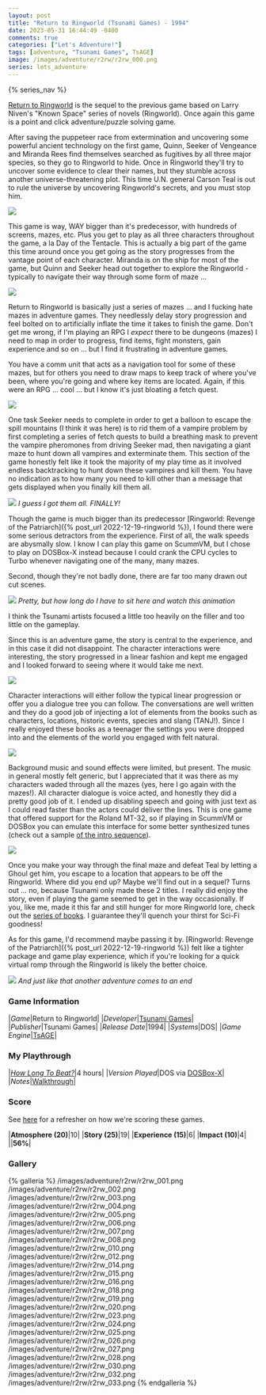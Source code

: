 ```yaml
---
layout: post
title: "Return to Ringworld (Tsunami Games) - 1994"
date: 2023-05-31 16:44:49 -0400
comments: true
categories: ["Let's Adventure!"]
tags: [adventure, "Tsunami Games", TsAGE]
image: /images/adventure/r2rw/r2rw_000.png
series: lets_adventure
---
```

{% series_nav %}

[Return to Ringworld](https://wiki.scummvm.org/index.php/Return_to_Ringworld) is the sequel to the previous game based on Larry Niven's "Known Space" series of novels (Ringworld). Once again this game is a point and click adventure/puzzle solving game.

After saving the puppeteer race from extermination and uncovering some powerful ancient technology on the first game, Quinn, Seeker of Vengeance and Miranda Rees find themselves searched as fugitives by all three major species, so they go to Ringworld to hide. Once in Ringworld they'll try to uncover some evidence to clear their names, but they stumble across another universe-threatening plot. This time U.N. general Carson Teal is out to rule the universe by uncovering Ringworld's secrets, and you must stop him.

![](/images/adventure/r2rw/r2rw_017.png)

This game is way, WAY bigger than it's predecessor, with hundreds of screens, mazes, etc. Plus you get to play as all three characters throughout the game, a la Day of the Tentacle. This is actually a big part of the game this time around once you get going as the story progresses from the vantage point of each character. Miranda is on the ship for most of the game, but Quinn and Seeker head out together to explore the Ringworld - typically to navigate their way through some form of maze ...

![](/images/adventure/r2rw/r2rw_013.png)

Return to Ringworld is basically just a series of mazes ... and I fucking hate mazes in adventure games. They needlessly delay story progression and feel bolted on to artificially inflate the time it takes to finish the game. Don't get me wrong, if I'm playing an RPG I _expect_ there to be dungeons (mazes) I need to map in order to progress, find items, fight monsters, gain experience and so on ... but I find it frustrating in adventure games.

You have a comm unit that acts as a navigation tool for some of these mazes, but for others you need to draw maps to keep track of where you've been, where you're going and where key items are located. Again, if this were an RPG ... cool ... but I know it's just bloating a fetch quest.

![](/images/adventure/r2rw/r2rw_021.png)

One task Seeker needs to complete in order to get a balloon to escape the spill mountains (I think it was here) is to rid them of a vampire problem by first completing a series of fetch quests to build a breathing mask to prevent the vampire pheromones from driving Seeker mad, then navigating a giant maze to hunt down all vampires and exterminate them. This section of the game honestly felt like it took the majority of my play time as it involved endless backtracking to hunt down these vampires and kill them. You have no indication as to how many you need to kill other than a message that gets displayed when you finally kill them all.

![](/images/adventure/r2rw/r2rw_022.png)
_I guess I got them all. FINALLY!_

Though the game is much bigger than its predecessor [Ringworld: Revenge of the Patriarch]({% post_url 2022-12-19-ringworld %}), I found there were some serious detractors from the experience. First of all, the walk speeds are abysmally slow. I know I can play this game on ScummVM, but I chose to play on DOSBox-X instead because I could crank the CPU cycles to Turbo whenever navigating one of the many, many mazes.

Second, though they're not badly done, there are far too many drawn out cut scenes.

![](/images/adventure/r2rw/r2rw_029.png)
_Pretty, but how long do I have to sit here and watch this animation_

I think the Tsunami artists focused a little too heavily on the filler and too little on the gameplay.

Since this is an adventure game, the story is central to the experience, and in this case it did not disappoint. The character interactions were interesting, the story progressed in a linear fashion and kept me engaged and I looked forward to seeing where it would take me next.

![](/images/adventure/r2rw/r2rw_011.png)

Character interactions will either follow the typical linear progression or offer you a dialogue tree you can follow. The conversations are well written and they do a good job of injecting a lot of elements from the books such as characters, locations, historic events, species and slang (TANJ!). Since I really enjoyed these books as a teenager the settings you were dropped into and the elements of the world you engaged with felt natural.

![](/images/adventure/r2rw/r2rw_009.png)

Background music and sound effects were limited, but present. The music in general mostly felt generic, but I appreciated that it was there as my characters waded through all the mazes (yes, here I go again with the mazes!). All character dialogue is voice acted, and honestly they did a pretty good job of it. I ended up disabling speech and going with just text as I could read faster than the actors could deliver the lines. This is one game that offered support for the Roland MT-32, so if playing in ScummVM or DOSBox you can emulate this interface for some better synthesized tunes (check out a sample [of the intro sequence](https://www.youtube.com/watch?v=Rajzeyau-Lo)).

![](/images/adventure/r2rw/r2rw_031.png)

Once you make your way through the final maze and defeat Teal by letting a Ghoul get him, you escape to a location that appears to be off the Ringworld. Where did you end up? Maybe we'll find out in a sequel? Turns out ... no, because Tsunami only made these 2 titles. I really did enjoy the story, even if playing the game seemed to get in the way occasionally. If you, like me, made it this far and still hunger for more Ringworld lore, check out the [series of books](https://en.wikipedia.org/wiki/Ringworld_series). I guarantee they'll quench your thirst for Sci-Fi goodness!

As for this game, I'd recommend maybe passing it by. [Ringworld: Revenge of the Patriarch]({% post_url 2022-12-19-ringworld %}) felt like a tighter package and game play experience, which if you're looking for a quick virtual romp through the Ringworld is likely the better choice.

![](/images/adventure/r2rw/r2rw_034.png)
_And just like that another adventure comes to an end_

### Game Information

|*Game*|Return to Ringworld|
|*Developer*|[Tsunami Games](https://en.wikipedia.org/wiki/Tsunami_Games)|
|*Publisher*|Tsunami Games|
|*Release Date*|1994|
|*Systems*|DOS|
|*Game Engine*|[TsAGE](https://wiki.scummvm.org/index.php/TsAGE)|

### My Playthrough

|[*How Long To Beat?*](https://howlongtobeat.com/game/19610)|4 hours|
|*Version Played*|DOS via [DOSBox-X](https://dosbox-x.com/)|
|*Notes*|[Walkthrough](https://www.walkthroughking.com/text/returntoringworld.aspx)|

### Score

See [here](https://www.alexbevi.com/blog/2021/07/28/adventure-games-1980-1999/#scoring) for a refresher on how we're scoring these games.

|**Atmosphere (20)**|10|
|**Story (25)**|19|
|**Experience (15)**|6|
|**Impact (10)**|4|
||**56%**|

### Gallery

{% galleria %}
/images/adventure/r2rw/r2rw_001.png
/images/adventure/r2rw/r2rw_002.png
/images/adventure/r2rw/r2rw_003.png
/images/adventure/r2rw/r2rw_004.png
/images/adventure/r2rw/r2rw_005.png
/images/adventure/r2rw/r2rw_006.png
/images/adventure/r2rw/r2rw_007.png
/images/adventure/r2rw/r2rw_008.png
/images/adventure/r2rw/r2rw_010.png
/images/adventure/r2rw/r2rw_012.png
/images/adventure/r2rw/r2rw_014.png
/images/adventure/r2rw/r2rw_015.png
/images/adventure/r2rw/r2rw_016.png
/images/adventure/r2rw/r2rw_018.png
/images/adventure/r2rw/r2rw_019.png
/images/adventure/r2rw/r2rw_020.png
/images/adventure/r2rw/r2rw_023.png
/images/adventure/r2rw/r2rw_024.png
/images/adventure/r2rw/r2rw_025.png
/images/adventure/r2rw/r2rw_026.png
/images/adventure/r2rw/r2rw_027.png
/images/adventure/r2rw/r2rw_028.png
/images/adventure/r2rw/r2rw_030.png
/images/adventure/r2rw/r2rw_032.png
/images/adventure/r2rw/r2rw_033.png
{% endgalleria %}